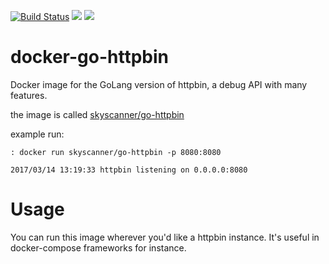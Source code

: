 [![Build Status](https://travis-ci.org/Skyscanner/docker-go-httpbin.svg?branch=master)](https://travis-ci.org/Skyscanner/docker-go-httpbin)
[![](https://images.microbadger.com/badges/image/skyscanner/go-httpbin.svg)](http://microbadger.com/images/skyscanner/go-httpbin "Get your own image badge on microbadger.com")
[![](https://images.microbadger.com/badges/version/skyscanner/go-httpbin.svg)](http://microbadger.com/images/skyscanner/go-httpbin "Get your own version badge on microbadger.com")

# docker-go-httpbin

Docker image for the GoLang version of httpbin, a debug API with many features.

the image is called [skyscanner/go-httpbin](https://hub.docker.com/r/skyscanner/go-httpbin/)

example run:

```
: docker run skyscanner/go-httpbin -p 8080:8080

2017/03/14 13:19:33 httpbin listening on 0.0.0.0:8080
```

# Usage
You can run this image wherever you'd like a httpbin instance. It's useful in docker-compose frameworks for instance.
